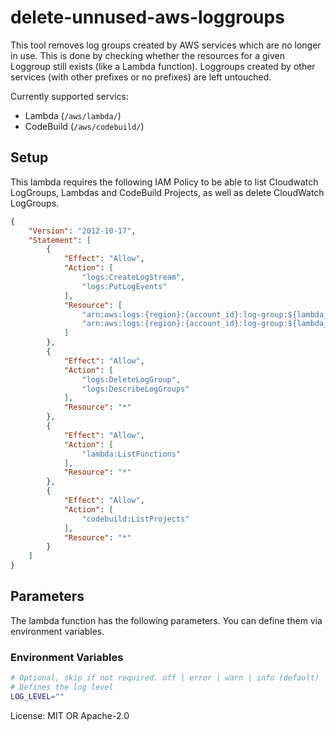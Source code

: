 # delete-unnused-aws-loggroups

This tool removes log groups created by AWS services which
are no longer in use. This is done by checking whether the
resources for a given Loggroup still exists (like a Lambda
function). Loggroups created by other services (with other prefixes or no prefixes) are left untouched.

Currently supported servics:
* Lambda (`/aws/lambda/`)
* CodeBuild (`/aws/codebuild/`)

## Setup

This lambda requires the following IAM Policy to be able to list Cloudwatch LogGroups,
Lambdas and CodeBuild Projects, as well as delete CloudWatch LogGroups.

```json
{
    "Version": "2012-10-17",
    "Statement": [
        {
            "Effect": "Allow",
            "Action": [
                "logs:CreateLogStream",
                "logs:PutLogEvents"
            ],
            "Resource": [
                "arn:aws:logs:{region}:{account_id}:log-group:${lambda_name}:log-stream:*",
                "arn:aws:logs:{region}:{account_id}:log-group:${lambda_name}"
            ]
        },
        {
            "Effect": "Allow",
            "Action": [
                "logs:DeleteLogGroup",
                "logs:DescribeLogGroups"
            ],
            "Resource": "*"
        },
        {
            "Effect": "Allow",
            "Action": [
                "lambda:ListFunctions"
            ],
            "Resource": "*"
        },
        {
            "Effect": "Allow",
            "Action": [
                "codebuild:ListProjects"
            ],
            "Resource": "*"
        }
    ]
}
```

## Parameters

The lambda function has the following parameters. You can define
them via environment variables.

### Environment Variables
```sh
# Optional, skip if not required. off | error | warn | info (default) | debug | trace
# Defines the log level
LOG_LEVEL=""
```

License: MIT OR Apache-2.0
